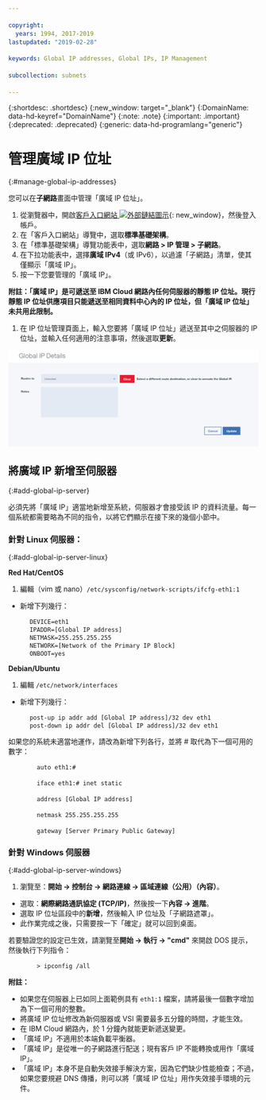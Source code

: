 ```yaml
---

copyright:
  years: 1994, 2017-2019
lastupdated: "2019-02-28"

keywords: Global IP addresses, Global IPs, IP Management

subcollection: subnets

---
```


{:shortdesc: .shortdesc}
{:new_window: target="_blank"}
{:DomainName: data-hd-keyref="DomainName"}
{:note: .note}
{:important: .important}
{:deprecated: .deprecated}
{:generic: data-hd-programlang="generic"}

# 管理廣域 IP 位址
{:#manage-global-ip-addresses}

您可以在**子網路**畫面中管理「廣域 IP 位址」。 

1. 從瀏覽器中，開啟[客戶入口網站 ![外部鏈結圖示](../../icons/launch-glyph.svg "外部鏈結圖示")](https://{DomainName}/){: new_window}，然後登入帳戶。
1. 在「客戶入口網站」導覽中，選取**標準基礎架構**。 
1. 在「標準基礎架構」導覽功能表中，選取**網路 > IP 管理 > 子網路**。
1. 在下拉功能表中，選擇**廣域 IPv4**（或 IPv6），以過濾「子網路」清單，使其僅顯示「廣域 IP」。
1. 按一下您要管理的「廣域 IP」。
 
  **附註：「廣域 IP」是可遞送至 IBM Cloud 網路內任何伺服器的靜態 IP 位址。現行靜態 IP 位址供應項目只能遞送至相同資料中心內的 IP 位址，但「廣域 IP 位址」未共用此限制。**
  
1. 在 IP 位址管理頁面上，輸入您要將「廣域 IP 位址」遞送至其中之伺服器的 IP 位址，並輸入任何適用的注意事項，然後選取**更新**。

![圖 2](images/2_1.png)

## 將廣域 IP 新增至伺服器 
{:#add-global-ip-server}

必須先將「廣域 IP」適當地新增至系統，伺服器才會接受該 IP 的資料流量。每一個系統都需要略為不同的指令，以將它們顯示在接下來的幾個小節中。

### 針對 Linux 伺服器：
{:#add-global-ip-server-linux}

**Red Hat/CentOS**

1. 編輯（vim 或 nano）`/etc/sysconfig/network-scripts/ifcfg-eth1:1`

* 新增下列幾行：
```
      DEVICE=eth1
      IPADDR=[Global IP address]
      NETMASK=255.255.255.255
      NETWORK=[Network of the Primary IP Block]
      ONBOOT=yes
```

**Debian/Ubuntu**

1. 編輯 `/etc/network/interfaces`

* 新增下列幾行：

```
      post-up ip addr add [Global IP address]/32 dev eth1
      post-down ip addr del [Global IP address]/32 dev eth1
```

如果您的系統未適當地運作，請改為新增下列各行，並將 # 取代為下一個可用的數字：

```
        auto eth1:#

        iface eth1:# inet static

        address [Global IP address]

        netmask 255.255.255.255

        gateway [Server Primary Public Gateway]
```

### 針對 Windows 伺服器
{:#add-global-ip-server-windows}

1. 瀏覽至：**開始 -> 控制台 -> 網路連線 -> 區域連線（公用）（內容）**。
* 選取：**網際網路通訊協定 (TCP/IP)**，然後按一下**內容 -> 進階**。
* 選取 IP 位址區段中的**新增**，然後輸入 IP 位址及「子網路遮罩」。
* 此作業完成之後，只需要按一下「確定」就可以回到桌面。

若要驗證您的設定已生效，請瀏覽至**開始 -> 執行 -> "cmd"** 來開啟 DOS 提示，然後執行下列指令：

```
        > ipconfig /all
```

**附註：**

* 如果您在伺服器上已如同上面範例具有 `eth1:1` 檔案，請將最後一個數字增加為下一個可用的整數。
* 將廣域 IP 位址修改為新伺服器或 VSI 需要最多五分鐘的時間，才能生效。 
* 在 IBM Cloud 網路內，於 1 分鐘內就能更新遞送變更。
* 「廣域 IP」不適用於本端負載平衡器。
* 「廣域 IP」是從唯一的子網路進行配送；現有客戶 IP 不能轉換或用作「廣域 IP」。
* 「廣域 IP」本身不是自動失效接手解決方案，因為它們缺少性能檢查；不過，如果您要規避 DNS 傳播，則可以將「廣域 IP 位址」用作失效接手環境的元件。
